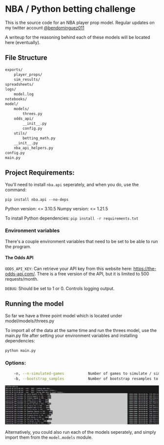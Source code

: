 # NBA / Python betting challenge
This is the source code for an NBA player prop model. Regular updates on my twitter account <a target="_blank" href="https://www.twitter.com/bendominguez011">@bendominguez011</a>

A writeup for the reasoning behind each of these models will be located here (eventually).

## File Structure

```
exports/
    player_props/
    sim_results/
spreadsheets/
logs/
    model.log
notebooks/
model/
    models/
        threes.py
    odds_api/
        __init__.py
        config.py
    utils/
        betting_math.py
    __init__.py
    nba_api_helpers.py
config.py
main.py
```

## Project Requirements:

You'll need to install `nba.api` seperately, and when you do, use the command:

`pip install nba.api --no-deps`

Python version: <= 3.10.5
Numpy version:  <= 1.21.5

To install Python dependencies:
`
pip install -r requirements.txt
`

### Environment variables
There's a couple environment variables that need to be set to be able to run the program. 
#### The Odds API
`ODDS_API_KEY`: Can retrieve your API key from this website here: https://the-odds-api.com/. There is a free version of the API, but it is limited to 500 requests/month. 

`DEBUG`: Should be set to 1 or 0. Controls logging output.

## Running the model

So far we have a three point model which is located under model/models/threes.py

To import all of the data at the same time and run the threes model, use the main.py file after setting your environment variables and installing dependencies:

```python main.py```

### Options:
```bash
    -n, --n-simulated-games           Number of games to simulate / simulation. Suggested to set to 50,000 to 200,000.
    -b, --bootstrap_samples           Number of bootstrap resamples to use in simulations. Suggested to just use 100_000 unless you really want to change it.
```

![example image of sims running](png/example.jpg)

Alternatively, you could also run each of the models seperately, and simply import them from the `model.models` module.

